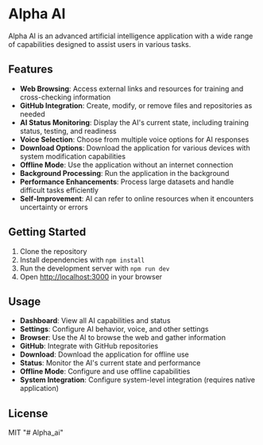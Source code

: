 # Alpha AI

Alpha AI is an advanced artificial intelligence application with a wide range of capabilities designed to assist users in various tasks.

## Features

- **Web Browsing**: Access external links and resources for training and cross-checking information
- **GitHub Integration**: Create, modify, or remove files and repositories as needed
- **AI Status Monitoring**: Display the AI's current state, including training status, testing, and readiness
- **Voice Selection**: Choose from multiple voice options for AI responses
- **Download Options**: Download the application for various devices with system modification capabilities
- **Offline Mode**: Use the application without an internet connection
- **Background Processing**: Run the application in the background
- **Performance Enhancements**: Process large datasets and handle difficult tasks efficiently
- **Self-Improvement**: AI can refer to online resources when it encounters uncertainty or errors

## Getting Started

1. Clone the repository
2. Install dependencies with `npm install`
3. Run the development server with `npm run dev`
4. Open [http://localhost:3000](http://localhost:3000) in your browser

## Usage

- **Dashboard**: View all AI capabilities and status
- **Settings**: Configure AI behavior, voice, and other settings
- **Browser**: Use the AI to browse the web and gather information
- **GitHub**: Integrate with GitHub repositories
- **Download**: Download the application for offline use
- **Status**: Monitor the AI's current state and performance
- **Offline Mode**: Configure and use offline capabilities
- **System Integration**: Configure system-level integration (requires native application)

## License

MIT
"# Alpha_ai" 

